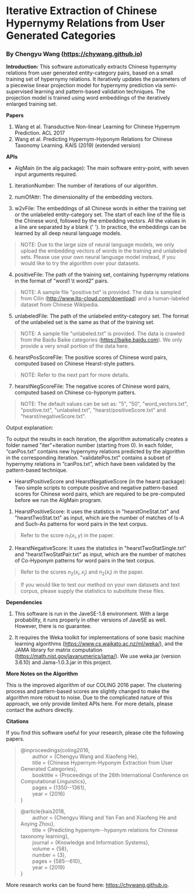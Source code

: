 # Iterative Extraction of Chinese Hypernymy Relations from User Generated Categories

### By Chengyu Wang (https://chywang.github.io)

**Introduction:** This software automatically extracts Chinese hypernymy relations from user generated entity-category pairs, based on a small training set of hypernymy relations. It iteratively updates the parameters of a piecewise linear projection model for hypernymy prediction via semi-supervised learning and pattern-based validation techniques. The projection model is trained using word embeddings of the iteratively enlarged training set.

**Papers** 
1. Wang et al. Transductive Non-linear Learning for Chinese Hypernym Prediction. ACL 2017
2. Wang et al. Predicting Hypernym-Hyponym Relations for Chinese Taxonomy Learning. KAIS (2019) (extended version)


**APIs**

+ AlgMain (in the alg package): The main software entry-point, with seven input arguments required.

1. iterationNumber: The number of iterations of our algorithm.

2. numOfAttr: The dimensionality of the embedding vectors.

3. w2vFile: The embeddings of all Chinese words in either the training set or the unlabeled entity-category set. The start of each line of the file is the Chinese word, followed by the embedding vectors. All the values in a line are separated by a blank (' '). In practice, the embeddings can be learned by all deep neural language models.

> NOTE: Due to the large size of neural language models, we only upload the embedding vectors of words in the training and unlabeled sets. Please use your own neural language model instead, if you would like to try the algorithm over your datasets.

4. positiveFile: The path of the training set, containing hypernymy relations in the format of "word1 \t word2" pairs. 

> NOTE: A sample file "positive.txt" is provided. The data is sampled from Cilin (http://www.ltp-cloud.com/download) and a human-labeled dataset from Chinese Wikipedia.

5. unlabeledFile: The path of the unlabeled entity-category set. The format of the unlabeled set is the same as that of the training set.

> NOTE: A sample file "unlabeled.txt" is provided. The data is crawled from the Baidu Baike categories (https://baike.baidu.com). We only provide a very small portion of the data here.

6. hearstPosScoreFile: The positive scores of Chinese word pairs, computed based on Chinese Hearst-style patters.

> NOTE: Refer to the next part for more details.

7. hearstNegScoreFile: The negative scores of Chinese word pairs, computed based on Chinese co-hyponym patters.

> NOTE: The default values can be set as: "5", "50", "word_vectors.txt", "positive.txt", "unlabeled.txt", "hearst/positiveScore.txt" and "hearst/negativeScore.txt".

Output explanation:

To output the results in each iteration, the algorithm automatically creates a folder named "iter"+iteration number (starting from 0). In each folder, “canPos.txt” contains new hypernymy relations predicted by the algorithm in the corresponding iteration. "validatePos.txt" contains a subset of hypernymy relations in “canPos.txt”, which have been validated by the pattern-based technique.

+ HearstPositiveScore and HearstNegativeScore (in the hearst package): Two simple scripts to compute positive and negative pattern-based scores for Chinese word pairs, which are required to be pre-computed before we run the AlgMain program.

1. HearstPositiveScore: It uses the statistics in "hearstOneStat.txt" and "hearstTwoStat.txt" as input, which are the number of matches of Is-A and Such-As patterns for word pairs in the text corpus.

> Refer to the score $n_1(x_i, y)$ in the paper.

2. HearstNegativeScore:  It uses the statistics in "hearstTwoStatSingle.txt" and "hearstTwoStatPair.txt" as input, which are the number of matches of Co-Hyponym patterns for word pairs in the text corpus.

> Refer to the scores $n_2(x_i, x_j)$ and $n_2(x_i)$ in the paper.

> If you would like to test our method on your own datasets and text corpus, please supply the statistics to substitute these files.

**Dependencies**

1. This software is run in the JaveSE-1.8 environment. With a large probability, it runs properly in other versions of JaveSE as well. However, there is no guarantee.

2. It requires the Weka toolkit for implementations of sone basic machine learning algorithms (https://www.cs.waikato.ac.nz/ml/weka/), and the JAMA library for matrix computation (https://math.nist.gov/javanumerics/jama/). We use weka.jar (version 3.6.10) and Jama-1.0.3.jar in this project.


**More Notes on the Algorithm** 

This is the improved algorithm of our COLING 2016 paper. The clustering process and pattern-based scores are slightly changed to make the algorithm more robust to noise. Due to the complicated nature of this approach, we only provide limited APIs here. For more details, please contact the authors directly.

**Citations**

If you find this software useful for your research, please cite the following papers.

> @inproceedings{coling2016,<br/>
&emsp;&emsp; author    = {Chengyu Wang and Xiaofeng He},<br/>
&emsp;&emsp; title     = {Chinese Hypernym-Hyponym Extraction from User Generated Categories},<br/>
&emsp;&emsp; booktitle = {Proceedings of the 26th International Conference on Computational Linguistics},<br/>
&emsp;&emsp; pages     = {1350--1361},<br/>
&emsp;&emsp; year      = {2016}<br/>
}

> @article{kais2018,<br/>
&emsp;&emsp; author    = {Chengyu Wang and Yan Fan and Xiaofeng He and Aoying Zhou},<br/>
&emsp;&emsp; title     = {Predicting hypernym--hyponym relations for Chinese taxonomy learning},<br/>
&emsp;&emsp; journal   = {Knowledge and Information Systems},<br/>
&emsp;&emsp; volume    = {58},<br/>
&emsp;&emsp; number    = {3},<br/>
&emsp;&emsp; pages     = {585--610},<br/>
&emsp;&emsp; year      = {2019}<br/>
}

More research works can be found here: https://chywang.github.io.





